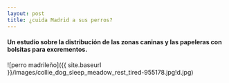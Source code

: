 ```yaml
---
layout: post
title: ¿cuida Madrid a sus perros?
---
```

#### Un estudio sobre la distribución de las zonas caninas y las papeleras con bolsitas para excrementos.

![perro madrileño]({{ site.baseurl }}/images/collie_dog_sleep_meadow_rest_tired-955178.jpg!d.jpg)


